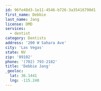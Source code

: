 ```yaml
---
id: 96fe48d3-1e11-4546-b726-3a35416790d1
first_name: Debbie
last_name: Jang
license: DMD
services:
  - dentist
category: Dentists
address: '200 W Sahara Ave'
city: 'Las Vegas'
state: NV
zip: '89102'
phone: '(702) 793-2182'
title: 'Debbie Jang'
_geoloc:
  lat: 36.1441
  lng: -115.248
---
```

